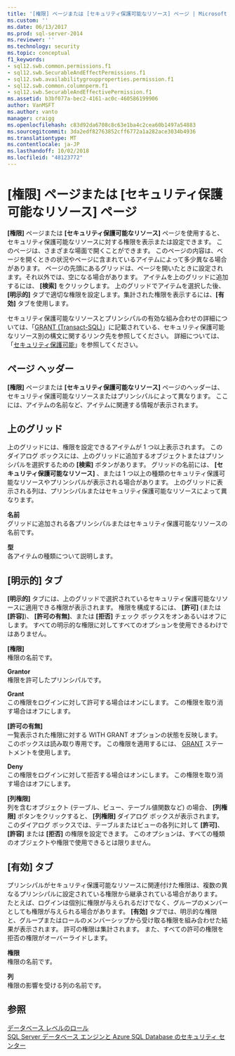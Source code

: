 ```yaml
---
title: '[権限] ページまたは [セキュリティ保護可能なリソース] ページ | Microsoft Docs'
ms.custom: ''
ms.date: 06/13/2017
ms.prod: sql-server-2014
ms.reviewer: ''
ms.technology: security
ms.topic: conceptual
f1_keywords:
- sql12.swb.common.permissions.f1
- sql12.swb.SecurableAndEffectPermissions.f1
- sql12.swb.availabilitygroupproperties.permission.f1
- sql12.swb.common.columnperm.f1
- sql12.swb.SecurableAndEffectivePermission.f1
ms.assetid: b3bf077a-bec2-4161-ac0c-460586199906
author: VanMSFT
ms.author: vanto
manager: craigg
ms.openlocfilehash: c83d92da6708c8c63e1ba4c2cea60b1497a54883
ms.sourcegitcommit: 3da2edf82763852cff6772a1a282ace3034b4936
ms.translationtype: MT
ms.contentlocale: ja-JP
ms.lasthandoff: 10/02/2018
ms.locfileid: "48123772"
---
```

# <a name="permissions-or-securables-page"></a>[権限] ページまたは [セキュリティ保護可能なリソース] ページ
  **[権限]** ページまたは **[セキュリティ保護可能なリソース]** ページを使用すると、セキュリティ保護可能なリソースに対する権限を表示または設定できます。 このページは、さまざまな場面で開くことができます。 このページの内容は、ページを開くときの状況やページに含まれているアイテムによって多少異なる場合があります。 ページの先頭にあるグリッドは、ページを開いたときに設定されます。それ以外では、空になる場合があります。 アイテムを上のグリッドに追加するには、 **[検索]** をクリックします。 上のグリッドでアイテムを選択した後、 **[明示的]** タブで適切な権限を設定します。集計された権限を表示するには、**[有効]** タブを使用します。  
  
 セキュリティ保護可能なリソースとプリンシパルの有効な組み合わせの詳細については、「[GRANT &#40;Transact-SQL&#41;](/sql/t-sql/statements/grant-transact-sql)」に記載されている、セキュリティ保護可能なリソース別の構文に関するリンク先を参照してください。 詳細については、「[セキュリティ保護可能](securables.md)」を参照してください。  
  
## <a name="page-header"></a>ページ ヘッダー  
 **[権限]** ページまたは **[セキュリティ保護可能なリソース]** ページのヘッダーは、セキュリティ保護可能なリソースまたはプリンシパルによって異なります。 ここには、アイテムの名前など、アイテムに関連する情報が表示されます。  
  
## <a name="upper-grid"></a>上のグリッド  
 上のグリッドには、権限を設定できるアイテムが 1 つ以上表示されます。 このダイアログ ボックスには、上のグリッドに追加するオブジェクトまたはプリンシパルを選択するための **[検索]** ボタンがあります。 グリッドの名前には、 **[セキュリティ保護可能なリソース]** 、または 1 つ以上の種類のセキュリティ保護可能なリソースやプリンシパルが表示される場合があります。 上のグリッドに表示される列は、プリンシパルまたはセキュリティ保護可能なリソースによって異なります。  
  
 **名前**  
 グリッドに追加される各プリンシパルまたはセキュリティ保護可能なリソースの名前です。  
  
 **型**  
 各アイテムの種類について説明します。  
  
## <a name="explicit-tab"></a>[明示的] タブ  
 **[明示的]** タブには、上のグリッドで選択されているセキュリティ保護可能なリソースに適用できる権限が表示されます。 権限を構成するには、 **[許可]** (または **[許容]**)、 **[許可の有無]**、または **[拒否]** チェック ボックスをオンあるいはオフにします。 すべての明示的な権限に対してすべてのオプションを使用できるわけではありません。  
  
 **[権限]**  
 権限の名前です。  
  
 **Grantor**  
 権限を許可したプリンシパルです。  
  
 **Grant**  
 この権限をログインに対して許可する場合はオンにします。 この権限を取り消す場合はオフにします。  
  
 **[許可の有無]**  
 一覧表示された権限に対する WITH GRANT オプションの状態を反映します。 このボックスは読み取り専用です。 この権限を適用するには、 [GRANT](/sql/t-sql/statements/grant-transact-sql) ステートメントを使用します。  
  
 **Deny**  
 この権限をログインに対して拒否する場合はオンにします。 この権限を取り消す場合はオフにします。  
  
 **[列権限]**  
 列を含むオブジェクト (テーブル、ビュー、テーブル値関数など) の場合、 **[列権限]** ボタンをクリックすると、 **[列権限]** ダイアログ ボックスが表示されます。 このダイアログ ボックスでは、テーブルまたはビューの各列に対して **[許可]**、 **[許容]** または **[拒否]** の権限を設定できます。 このオプションは、すべての種類のオブジェクトや権限で使用できるとは限りません。  
  
## <a name="effective-tab"></a>[有効] タブ  
 プリンシパルがセキュリティ保護可能なリソースに関連付けた権限は、複数の異なるプリンシパルに設定されている権限から継承されている場合があります。 たとえば、ログインは個別に権限が与えられるだけでなく、グループのメンバーとしても権限が与えられる場合があります。 **[有効]** タブでは、明示的な権限と、グループまたはロールのメンバーシップから受け取る権限を組み合わせた結果が表示されます。 許可の権限は集計されます。 また、すべての許可の権限を拒否の権限がオーバーライドします。  
  
 **権限**  
 権限の名前です。  
  
 **列**  
 権限の影響を受ける列の名前です。  
  
## <a name="see-also"></a>参照  
 [データベース レベルのロール](authentication-access/database-level-roles.md)   
 [SQL Server データベース エンジンと Azure SQL Database のセキュリティ センター](security-center-for-sql-server-database-engine-and-azure-sql-database.md)  
  
  
